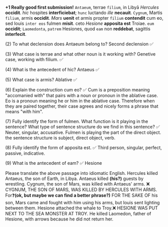 **+1 Really good first submission!**
`Antaeum`, terrae `filium`, in Libyā *Hercules* **occidit**. *hic* hospites **interficiebat**; `hunc` luctando *ille* **necauit**. `Cygnum`, Martis `filium`, armis **occidit**. *Mars* **uenit** et armis propter `filium` **contendit** cum eo, sed Iouis `inter eos` fulmen **misit**. ceto *Hesione* **apposita est** Troiae. `eum` **occidit**; `Laomedonta`, `patrem` Hesiones, quod `eam` non **reddebat**, sagittis **interfecit**.

(2) To what declension does Antaeum belong to?
    Second declension ✅

(3) What case is terrae and what other noun is it working with?
    Genetive case, working with filium.  ✅

(4) What is the antecedent of hic?
    Antaeus ✅

(5) What case is armis?
    Ablative ✅

(6) Explain the construction cum eo? ✅
    Cum is a preposition meaning "accomanied with" that pairs with a noun or pronoun in the ablative case. Eo is a pronoun meaning he or him in the ablative case. Therefore when they are paired together, their case agrees and nicely forms a phrase that means "with him".

(7) Fully identify the form of fulmen. What function is it playing in the sentence? What type of sentence structure do we find in this sentence? ✅
    Neuter, singular, accusative. Fulmen is playing the part of the direct object. the sentence structure is subject, direct object, verb.

(8) Fully identify the form of apposita est. ✅
    Third person, singular, perfect, passive, indicative.

(9) What is the antecedent of eam? ✅
    Hesione

Please translate the above passage into idiomatic English.
    Hercules killed Antaeus, the son of Earth, in Libya. 
    Antaeus killed **(his?)** guests by wrestling. 
    Cygnum, the son of Mars, was killed with Antaeus' arms. ❌ CYGNUM, THE SON OF MARS, WAS KILLED BY HERCULES WITH ARMS.
    For❓**(ok, but maybe we can find a better phrase?)** FOR THE SAKE OF his son, Mars came and fought with him using his arms, but Iouis sent lighting       between them.
    Hesione attached the whale to Troy.❌ HESIONE WAS PUT NEXT TO THE SEA MONSTER AT TROY.
    He killed Laomedon, father of Hesione, with arrows because he did not return her. 





